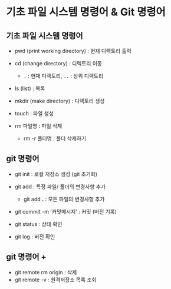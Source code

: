 # 기초 파일 시스템 명령어 & Git 명령어

## 기초 파일  시스템 명령어

- pwd (print working directory) : 현재 디렉토리 출력

- cd (change directory) : 디렉토리 이동
    - `.` : 현재 디렉토리, `..` : 상위 디렉토리

- ls (list) : 목록

- mkdir (make directory) : 디렉토리 생성

- touch : 파일 생성

- rm 파일명 : 파일 삭제
    - rm -r 폴더명 : 폴더 삭제하기


## git 명령어

- git init : 로컬 저장소 생성 (git 초기화)

- git add : 특정 파일/ 폴더의 변경사항 추가
    - git add **.** : 모든 파일의 변경사항 추가

- git commit -m '커밋메시지' : 커밋 (버전 기록)

- git status : 상태 확인

- git log : 버전 확인

## git 명령어 +
- git remote rm origin : 삭제
- git remote -v : 원격저장소 목록 조회